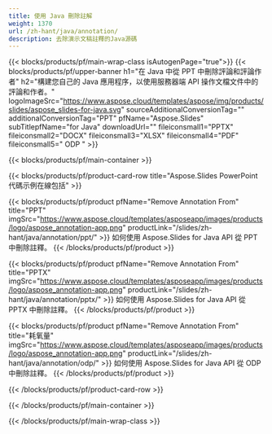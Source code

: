 ```yaml
---
title: 使用 Java 刪除註解
weight: 1370
url: /zh-hant/java/annotation/
description: 去除演示文稿註釋的Java源碼
---
```


{{< blocks/products/pf/main-wrap-class isAutogenPage="true">}}
{{< blocks/products/pf/upper-banner h1="在 Java 中從 PPT 中刪除評論和評論作者" h2="構建您自己的 Java 應用程序，以使用服務器端 API 操作文檔文件中的評論和作者。" logoImageSrc="https://www.aspose.cloud/templates/aspose/img/products/slides/aspose_slides-for-java.svg" sourceAdditionalConversionTag="" additionalConversionTag="PPT" pfName="Aspose.Slides" subTitlepfName="for Java" downloadUrl="" fileiconsmall1="PPTX" fileiconsmall2="DOCX" fileiconsmall3="XLSX" fileiconsmall4="PDF" fileiconsmall5=" ODP " >}}

{{< blocks/products/pf/main-container >}}

{{< blocks/products/pf/product-card-row title="Aspose.Slides PowerPoint 代碼示例在線包括" >}}

{{< blocks/products/pf/product pfName="Remove Annotation From" title="PPT" imgSrc="https://www.aspose.cloud/templates/asposeapp/images/products/logo/aspose_annotation-app.png" productLink="/slides/zh-hant/java/annotation/ppt/" >}}
如何使用 Aspose.Slides for Java API 從 PPT 中刪除註釋。
{{< /blocks/products/pf/product >}}

{{< blocks/products/pf/product pfName="Remove Annotation From" title="PPTX" imgSrc="https://www.aspose.cloud/templates/asposeapp/images/products/logo/aspose_annotation-app.png" productLink="/slides/zh-hant/java/annotation/pptx/" >}}
如何使用 Aspose.Slides for Java API 從 PPTX 中刪除註釋。
{{< /blocks/products/pf/product >}}

{{< blocks/products/pf/product pfName="Remove Annotation From" title="耗氧量" imgSrc="https://www.aspose.cloud/templates/asposeapp/images/products/logo/aspose_annotation-app.png" productLink="/slides/zh-hant/java/annotation/odp/" >}}
如何使用 Aspose.Slides for Java API 從 ODP 中刪除註釋。
{{< /blocks/products/pf/product >}}

{{< /blocks/products/pf/product-card-row >}}

{{< /blocks/products/pf/main-container >}}
    
{{< /blocks/products/pf/main-wrap-class >}}
